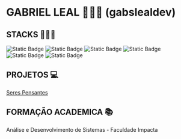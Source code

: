 # GABRIEL LEAL 👨🏾‍🚀 (gabslealdev)

## STACKS 👨🏾‍💻
![Static Badge](https://img.shields.io/badge/SQLSERVER-blue)  ![Static Badge](https://img.shields.io/badge/C#-ASPNETCORE-purple)  ![Static Badge](https://img.shields.io/badge/HTML5-yellow)
![Static Badge](https://img.shields.io/badge/CSS3-blue) ![Static Badge](https://img.shields.io/badge/-JavaScript-orange) ![Static Badge](https://img.shields.io/badge/Python-indigo)

## PROJETOS 💻
[Seres Pensantes](https://github.com/gabslealdev/SerPensante) 

## FORMAÇÃO ACADEMICA 📚
Análise e Desenvolvimento de Sistemas - Faculdade Impacta 



